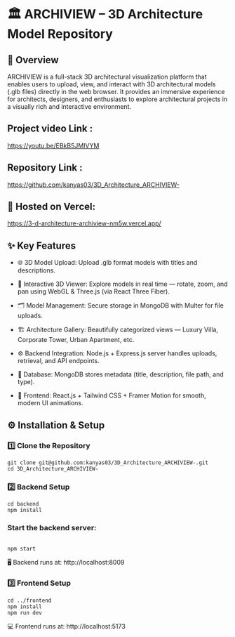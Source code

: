 # 🏛️ ARCHIVIEW – 3D Architecture Model Repository
## 📌 Overview

ARCHIVIEW is a full-stack 3D architectural visualization platform that enables users to upload, view, and interact with 3D architectural models (.glb files) directly in the web browser.
It provides an immersive experience for architects, designers, and enthusiasts to explore architectural projects in a visually rich and interactive environment.

## Project video Link :
https://youtu.be/EBkB5JMIVYM

## Repository Link :
https://github.com/kanyas03/3D_Architecture_ARCHIVIEW-



## 🔗 Hosted on Vercel: 
https://3-d-architecture-archiview-nm5w.vercel.app/

## ✨ Key Features

- 🌐 3D Model Upload: Upload .glb format models with titles and descriptions.

- 🧠 Interactive 3D Viewer: Explore models in real time — rotate, zoom, and pan using WebGL & Three.js (via React Three Fiber).

- 🗂 Model Management: Secure storage in MongoDB with Multer for file uploads.

- 🏗 Architecture Gallery: Beautifully categorized views — Luxury Villa, Corporate Tower, Urban Apartment, etc.

- ⚙️ Backend Integration: Node.js + Express.js server handles uploads, retrieval, and API endpoints.

- 💾 Database: MongoDB stores metadata (title, description, file path, and type).

- 🎨 Frontend: React.js + Tailwind CSS + Framer Motion for smooth, modern UI animations.



## ⚙️ Installation & Setup

### 1️⃣ Clone the Repository
```
git clone git@github.com:kanyas03/3D_Architecture_ARCHIVIEW-.git
cd 3D_Architecture_ARCHIVIEW-
```


### 2️⃣ Backend Setup
```
cd backend
npm install
```



### Start the backend server:
```

npm start

```

🖥 Backend runs at: http://localhost:8009


### 3️⃣ Frontend Setup
```
cd ../frontend
npm install
npm run dev
```
💻 Frontend runs at: http://localhost:5173

